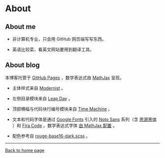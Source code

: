 # About

## About me

- 非计算机专业，只会用 GitHub 网页端写写东西。

- 英语比较菜，看英文网站要用到翻译工具。

## About blog

本博客托管于 [GitHub Pages](https://docs.github.com/en/pages) ，数学表达式由 [MathJax](https://docs.mathjax.org/en/latest/index.html) 呈现。

- 主体样式来自 [Modernist](https://github.com/pages-themes/modernist) 。

- 左侧目录模块来自 [Leap Day](https://github.com/pages-themes/leap-day) 。

- 顶部横幅与代码块行编号模块来自 [Time Machine](https://github.com/pages-themes/time-machine) 。

- 文本和代码字体是通过 [Google Fonts](https://github.com/google/fonts) 引入的 [Noto Sans](https://github.com/notofonts/noto-docs) 系列（含 [思源黑体](https://github.com/adobe-fonts/source-han-sans) ）和 [Fira Code](https://github.com/tonsky/FiraCode) 。数学表达式字体 [由 MathJax 配置](https://docs.mathjax.org/en/latest/output/fonts.html) 。

- 配色参考自 [rouge-base16-dark.scss](https://github.com/pages-themes/modernist/blob/master/_sass/rouge-base16-dark.scss) 。

---

[Back to home page]()
